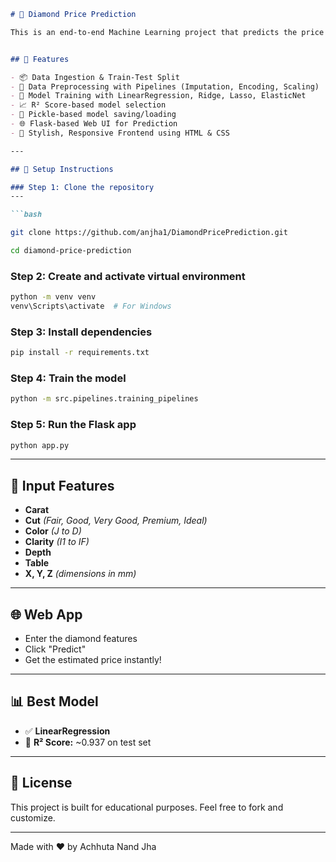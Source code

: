 ```markdown
# 💎 Diamond Price Prediction

This is an end-to-end Machine Learning project that predicts the price of a diamond based on features such as carat, cut, color, clarity, depth, and dimensions. It includes data preprocessing, model training, evaluation, and deployment via a Flask-based web app.


## 🚀 Features

- 📦 Data Ingestion & Train-Test Split
- 🧹 Data Preprocessing with Pipelines (Imputation, Encoding, Scaling)
- 🤖 Model Training with LinearRegression, Ridge, Lasso, ElasticNet
- 📈 R² Score-based model selection
- 💾 Pickle-based model saving/loading
- 🌐 Flask-based Web UI for Prediction
- 🎨 Stylish, Responsive Frontend using HTML & CSS

---

## 🔧 Setup Instructions

### Step 1: Clone the repository
---

```bash

git clone https://github.com/anjha1/DiamondPricePrediction.git

```


```bash
cd diamond-price-prediction
````

### Step 2: Create and activate virtual environment

```bash
python -m venv venv
venv\Scripts\activate  # For Windows
```

### Step 3: Install dependencies

```bash
pip install -r requirements.txt
```

### Step 4: Train the model

```bash
python -m src.pipelines.training_pipelines
```

### Step 5: Run the Flask app

```bash
python app.py
```

---

## 🧪 Input Features

* **Carat**
* **Cut** *(Fair, Good, Very Good, Premium, Ideal)*
* **Color** *(J to D)*
* **Clarity** *(I1 to IF)*
* **Depth**
* **Table**
* **X, Y, Z** *(dimensions in mm)*

---

## 🌐 Web App

* Enter the diamond features
* Click "Predict"
* Get the estimated price instantly!

---

## 📊 Best Model

* ✅ **LinearRegression**
* 🎯 **R² Score:** \~0.937 on test set

---

## 📄 License

This project is built for educational purposes.
Feel free to fork and customize.

---

Made with ❤️ by Achhuta Nand Jha

